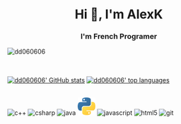 

<h1 align="center">Hi 👋, I'm AlexK</h1>  
<h3 align="center">I'm French Programer</h3>  
  
<p align="left"> <img src="https://komarev.com/ghpvc/?username=dd060606&color=green&style=flat-square" alt="dd060606" /> </p>  
  

<br><br>
[![dd060606' GitHub stats](https://github-readme-stats.vercel.app/api?username=dd060606&show_icons=true&theme=tokyonight)](https://github.com/anuraghazra/github-readme-stats)
[![dd060606' top languages](https://github-readme-stats.vercel.app/api/top-langs/?username=dd060606&hide=rich%20text%20format&theme=tokyonight)](https://github.com/anuraghazra/github-readme-stats)
<br><br>
<p align="left">
  <img src="https://or-formation.com/uploads/img/produits/52.png" alt="c++" width="40" height="40"/> 
    <img src="https://cdn.icon-icons.com/icons2/2415/PNG/512/csharp_original_logo_icon_146578.png" alt="csharp" width="39" height="39"/> 
  <img src="https://cdn.iconscout.com/icon/free/png-256/java-60-1174953.png" alt="java" width="40" height="40"/> 
<img src="https://raw.githubusercontent.com/8radm1n/vendor-icons-svg/702f2ac88acc71759ce623bc5000a596195e9db3/python.svg" alt="python" width="40" height="40"/> 

  <img src="https://upload.wikimedia.org/wikipedia/commons/thumb/9/99/Unofficial_JavaScript_logo_2.svg/1024px-Unofficial_JavaScript_logo_2.svg.png" alt="javascript" width="40" height="40"/>  
  <img src="https://i0.wp.com/byfeel.info/wp-content/uploads/2015/02/css-html2-e1517475681211.png?fit=400%2C259&ssl=1" alt="html5" width="80" height="50"/>
  <img src="https://www.vectorlogo.zone/logos/git-scm/git-scm-icon.svg" alt="git" width="40" height="40"/>  

</p>

<br>



